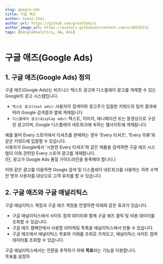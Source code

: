 ```yaml
---
slug: google-ads
title: 구글 애즈
author: Sumin Choi
author_url: https://github.com/greatSumini
author_image_url: https://avatars.githubusercontent.com/u/48555121
tags: [GoogleAnalytics, GA, Ads]
---
```


# 구글 애즈(Google Ads)

## 1. 구글 애즈(Google Ads) 정의

구글 애즈(Google Ads)는 비즈니스 텍스트 광고와 디스플레이 광고를 게재할 수 있는 Google의 광고 시스템입니다.

- ```텍스트 광고(text ads)```: 사용자의 검색어와 광고주가 입찰한 키워드의 일치 결과에 따라 Google 검색결과 옆에 게재됩니다.
- ```디스플레이 광고(display ads)```: 텍스트, 이미지, 애니메이션 또는 동영상으로 구성된 광고이며, Google 디스플레이 네트워크에 속하는 웹사이트에 게재됩니다.

예를 들어 Every 스토어에서 티셔츠를 판매하는 경우 'Every 티셔츠', 'Every 의류'와 같은 키워드에 입찰할 수 있습니다.<br/>
사용자가 Google에서 '시원한 Every 티셔츠'와 같은 제품을 검색하면 구글 애즈 시스템이 이와 관련된 Every 스토어 광고를 게재합니다.<br/>
(단, 광고가 Google Ads 품질 가이드라인을 충족해야 합니다.)

이와 같은 광고를 이용하면 Google 검색 및 디스플레이 네트워크를 사용하는 하루 수백만 명의 사용자를 대상으로 고객 유치를 할 수 있습니다.

## 2. 구글 애즈와 구글 애널리틱스

구글 애널리틱스 계정과 구글 애즈 계정을 연결하면 아래와 같은 효과가 있습니다.

- 구글 애널리틱스에서 사이트 참여 데이터와 함께 구글 애즈 클릭 및 비용 데이터를 조회할 수 있습니다.
- 구글 애즈 캠페인에서 사용할 리마케팅 목록을 애널리틱스에서 만들 수 있습니다.
- 구글 애즈에서 애널리틱스 목표와 거래를 조회로 가져오고, 애널리틱스 사이트 참여 데이터를 조회할 수 있습니다.

구글 애널리틱스에서는 전환을 추적하기 위해 **목표**라는 기능을 이용합니다.<br/>
목표를 설정하